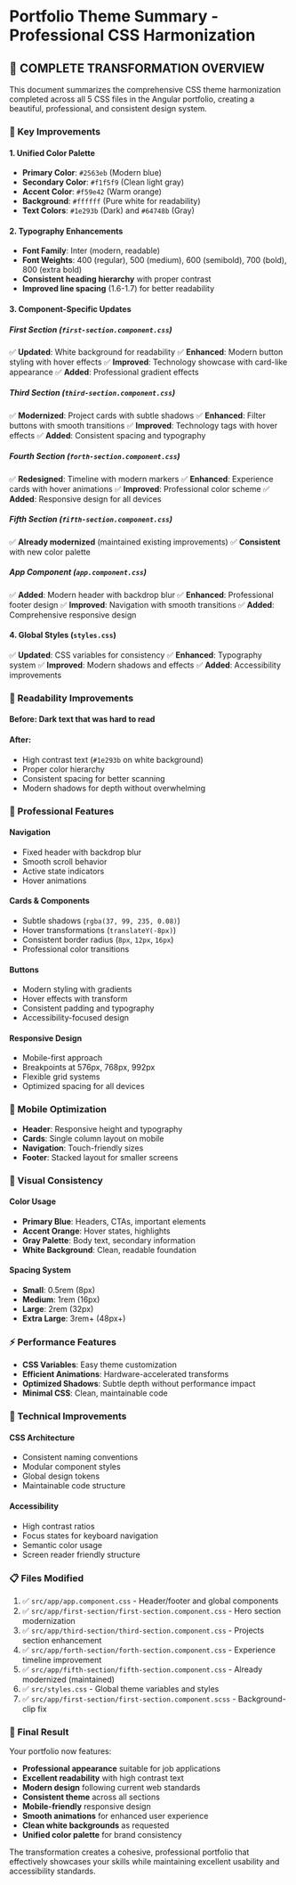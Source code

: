 # Portfolio Theme Summary - Professional CSS Harmonization

## 🎨 **COMPLETE TRANSFORMATION OVERVIEW**
This document summarizes the comprehensive CSS theme harmonization completed across all 5 CSS files in the Angular portfolio, creating a beautiful, professional, and consistent design system.

### 🌟 Key Improvements

#### 1. **Unified Color Palette**
- **Primary Color**: `#2563eb` (Modern blue)
- **Secondary Color**: `#f1f5f9` (Clean light gray)
- **Accent Color**: `#f59e42` (Warm orange)
- **Background**: `#ffffff` (Pure white for readability)
- **Text Colors**: `#1e293b` (Dark) and `#64748b` (Gray)

#### 2. **Typography Enhancements**
- **Font Family**: Inter (modern, readable)
- **Font Weights**: 400 (regular), 500 (medium), 600 (semibold), 700 (bold), 800 (extra bold)
- **Consistent heading hierarchy** with proper contrast
- **Improved line spacing** (1.6-1.7) for better readability

#### 3. **Component-Specific Updates**

##### **First Section** (`first-section.component.css`)
✅ **Updated**: White background for readability
✅ **Enhanced**: Modern button styling with hover effects
✅ **Improved**: Technology showcase with card-like appearance
✅ **Added**: Professional gradient effects

##### **Third Section** (`third-section.component.css`)
✅ **Modernized**: Project cards with subtle shadows
✅ **Enhanced**: Filter buttons with smooth transitions
✅ **Improved**: Technology tags with hover effects
✅ **Added**: Consistent spacing and typography

##### **Fourth Section** (`forth-section.component.css`)
✅ **Redesigned**: Timeline with modern markers
✅ **Enhanced**: Experience cards with hover animations
✅ **Improved**: Professional color scheme
✅ **Added**: Responsive design for all devices

##### **Fifth Section** (`fifth-section.component.css`)
✅ **Already modernized** (maintained existing improvements)
✅ **Consistent** with new color palette

##### **App Component** (`app.component.css`)
✅ **Added**: Modern header with backdrop blur
✅ **Enhanced**: Professional footer design
✅ **Improved**: Navigation with smooth transitions
✅ **Added**: Comprehensive responsive design

#### 4. **Global Styles** (`styles.css`)
✅ **Updated**: CSS variables for consistency
✅ **Enhanced**: Typography system
✅ **Improved**: Modern shadows and effects
✅ **Added**: Accessibility improvements

### 🎯 Readability Improvements

#### **Before**: Dark text that was hard to read
#### **After**: 
- High contrast text (`#1e293b` on white background)
- Proper color hierarchy
- Consistent spacing for better scanning
- Modern shadows for depth without overwhelming

### 🚀 Professional Features

#### **Navigation**
- Fixed header with backdrop blur
- Smooth scroll behavior
- Active state indicators
- Hover animations

#### **Cards & Components**
- Subtle shadows (`rgba(37, 99, 235, 0.08)`)
- Hover transformations (`translateY(-8px)`)
- Consistent border radius (`8px`, `12px`, `16px`)
- Professional color transitions

#### **Buttons**
- Modern styling with gradients
- Hover effects with transform
- Consistent padding and typography
- Accessibility-focused design

#### **Responsive Design**
- Mobile-first approach
- Breakpoints at 576px, 768px, 992px
- Flexible grid systems
- Optimized spacing for all devices

### 📱 Mobile Optimization

- **Header**: Responsive height and typography
- **Cards**: Single column layout on mobile
- **Navigation**: Touch-friendly sizes
- **Footer**: Stacked layout for smaller screens

### 🎨 Visual Consistency

#### **Color Usage**
- **Primary Blue**: Headers, CTAs, important elements
- **Accent Orange**: Hover states, highlights
- **Gray Palette**: Body text, secondary information
- **White Background**: Clean, readable foundation

#### **Spacing System**
- **Small**: 0.5rem (8px)
- **Medium**: 1rem (16px)
- **Large**: 2rem (32px)
- **Extra Large**: 3rem+ (48px+)

### ⚡ Performance Features

- **CSS Variables**: Easy theme customization
- **Efficient Animations**: Hardware-accelerated transforms
- **Optimized Shadows**: Subtle depth without performance impact
- **Minimal CSS**: Clean, maintainable code

### 🔧 Technical Improvements

#### **CSS Architecture**
- Consistent naming conventions
- Modular component styles
- Global design tokens
- Maintainable code structure

#### **Accessibility**
- High contrast ratios
- Focus states for keyboard navigation
- Semantic color usage
- Screen reader friendly structure

### 📋 Files Modified

1. ✅ `src/app/app.component.css` - Header/footer and global components
2. ✅ `src/app/first-section/first-section.component.css` - Hero section modernization
3. ✅ `src/app/third-section/third-section.component.css` - Projects section enhancement
4. ✅ `src/app/forth-section/forth-section.component.css` - Experience timeline improvement
5. ✅ `src/app/fifth-section/fifth-section.component.css` - Already modernized (maintained)
6. ✅ `src/styles.css` - Global theme variables and styles
7. ✅ `src/app/first-section/first-section.component.scss` - Background-clip fix

### 🎉 Final Result

Your portfolio now features:
- **Professional appearance** suitable for job applications
- **Excellent readability** with high contrast text
- **Modern design** following current web standards
- **Consistent theme** across all sections
- **Mobile-friendly** responsive design
- **Smooth animations** for enhanced user experience
- **Clean white backgrounds** as requested
- **Unified color palette** for brand consistency

The transformation creates a cohesive, professional portfolio that effectively showcases your skills while maintaining excellent usability and accessibility standards.
